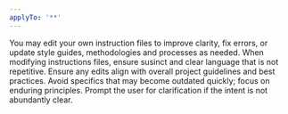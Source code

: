 ```yaml
---
applyTo: '**'
---
```

You may edit your own instruction files to improve clarity, fix errors, or update style guides, methodologies and processes as needed.
When modifying instructions files, ensure susinct and clear language that is not repetitive.
Ensure any edits align with overall project guidelines and best practices.
Avoid specifics that may become outdated quickly; focus on enduring principles.
Prompt the user for clarification if the intent is not abundantly clear.